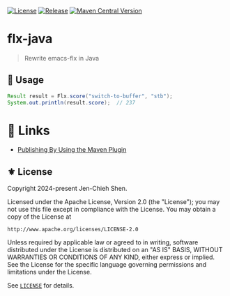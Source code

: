 [![License](https://img.shields.io/badge/License-Apache_2.0-green.svg)](https://opensource.org/licenses/Apache-2.0)
[![Release](https://img.shields.io/github/tag/the-flx/flx-java.svg?label=release&logo=github)](https://github.com/the-flx/flx-java/releases/latest)
[![Maven Central Version](https://img.shields.io/maven-central/v/io.github.the-flx/flx-java?logo=sonatype)](https://central.sonatype.com/artifact/io.github.the-flx/flx-java)

# flx-java
> Rewrite emacs-flx in Java

## 🔨 Usage

```java
Result result = Flx.score("switch-to-buffer", "stb");
System.out.println(result.score);  // 237
```

# 🔗 Links

- [Publishing By Using the Maven Plugin](https://central.sonatype.org/publish/publish-portal-maven/#wait-for-publishing)

## ⚜ License

Copyright 2024-present Jen-Chieh Shen.

Licensed under the Apache License, Version 2.0 (the "License");
you may not use this file except in compliance with the License.
You may obtain a copy of the License at

    http://www.apache.org/licenses/LICENSE-2.0

Unless required by applicable law or agreed to in writing, software
distributed under the License is distributed on an "AS IS" BASIS,
WITHOUT WARRANTIES OR CONDITIONS OF ANY KIND, either express or implied.
See the License for the specific language governing permissions and
limitations under the License.

See [`LICENSE`](./LICENSE) for details.
